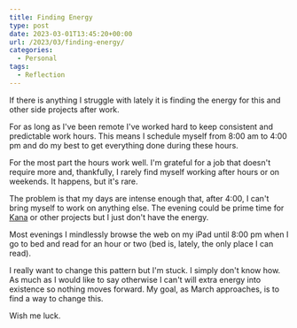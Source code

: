 ```yaml
---
title: Finding Energy
type: post
date: 2023-03-01T13:45:20+00:00
url: /2023/03/finding-energy/
categories:
  - Personal
tags:
  - Reflection
---
```


If there is anything I struggle with lately it is finding the energy for this and other side projects after work.

For as long as I've been remote I've worked hard to keep consistent and predictable work hours. This means I schedule myself from 8:00 am to 4:00 pm and do my best to get everything done during these hours.

For the most part the hours work well. I'm grateful for a job that doesn't require more and, thankfully, I rarely find myself working after hours or on weekends. It happens, but it's rare.

The problem is that my days are intense enough that, after 4:00, I can't bring myself to work on anything else. The evening could be prime time for [Kana][1] or other projects but I just don't have the energy.

Most evenings I mindlessly browse the web on my iPad until 8:00 pm when I go to bed and read for an hour or two (bed is, lately, the only place I can read).

I really want to change this pattern but I'm stuck. I simply don't know how. As much as I would like to say otherwise I can't will extra energy into existence so nothing moves forward. My goal, as March approaches, is to find a way to change this.

Wish me luck.

 [1]: https://github.com/ChrisWiegman/kana/